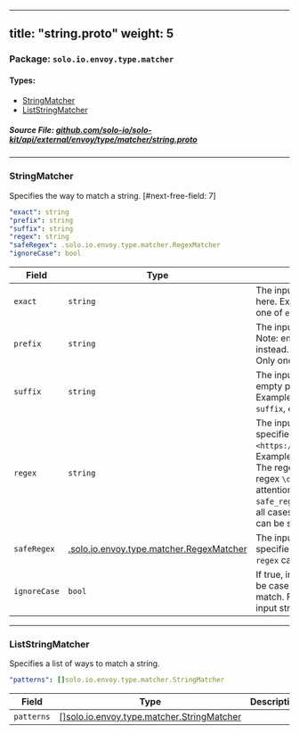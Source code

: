 
---
title: "string.proto"
weight: 5
---

<!-- Code generated by solo-kit. DO NOT EDIT. -->


### Package: `solo.io.envoy.type.matcher` 
#### Types:


- [StringMatcher](#stringmatcher)
- [ListStringMatcher](#liststringmatcher)
  



##### Source File: [github.com/solo-io/solo-kit/api/external/envoy/type/matcher/string.proto](https://github.com/solo-io/solo-kit/blob/master/api/external/envoy/type/matcher/string.proto)





---
### StringMatcher

 
Specifies the way to match a string.
[#next-free-field: 7]

```yaml
"exact": string
"prefix": string
"suffix": string
"regex": string
"safeRegex": .solo.io.envoy.type.matcher.RegexMatcher
"ignoreCase": bool

```

| Field | Type | Description |
| ----- | ---- | ----------- | 
| `exact` | `string` | The input string must match exactly the string specified here. Examples: * *abc* only matches the value *abc*. Only one of `exact`, `prefix`, `suffix`, or `safeRegex` can be set. |
| `prefix` | `string` | The input string must have the prefix specified here. Note: empty prefix is not allowed, please use regex instead. Examples: * *abc* matches the value *abc.xyz*. Only one of `prefix`, `exact`, `suffix`, or `safeRegex` can be set. |
| `suffix` | `string` | The input string must have the suffix specified here. Note: empty prefix is not allowed, please use regex instead. Examples: * *abc* matches the value *xyz.abc*. Only one of `suffix`, `exact`, `prefix`, or `safeRegex` can be set. |
| `regex` | `string` | The input string must match the regular expression specified here. The regex grammar is defined `here <https://en.cppreference.com/w/cpp/regex/ecmascript>`_. Examples: * The regex ``\d{3}`` matches the value *123* * The regex ``\d{3}`` does not match the value *1234* * The regex ``\d{3}`` does not match the value *123.456* .. attention:: This field has been deprecated in favor of `safe_regex` as it is not safe for use with untrusted input in all cases. Only one of `regex`, `exact`, `prefix`, or `safeRegex` can be set. |
| `safeRegex` | [.solo.io.envoy.type.matcher.RegexMatcher](../regex.proto.sk/#regexmatcher) | The input string must match the regular expression specified here. Only one of `safeRegex`, `exact`, `prefix`, or `regex` can be set. |
| `ignoreCase` | `bool` | If true, indicates the exact/prefix/suffix matching should be case insensitive. This has no effect for the safe_regex match. For example, the matcher *data* will match both input string *Data* and *data* if set to true. |




---
### ListStringMatcher

 
Specifies a list of ways to match a string.

```yaml
"patterns": []solo.io.envoy.type.matcher.StringMatcher

```

| Field | Type | Description |
| ----- | ---- | ----------- | 
| `patterns` | [[]solo.io.envoy.type.matcher.StringMatcher](../string.proto.sk/#stringmatcher) |  |





<!-- Start of HubSpot Embed Code -->
<script type="text/javascript" id="hs-script-loader" async defer src="//js.hs-scripts.com/5130874.js"></script>
<!-- End of HubSpot Embed Code -->
